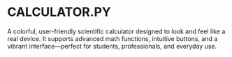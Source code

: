 # CALCULATOR.PY
A colorful, user-friendly scientific calculator designed to look and feel like a real device. It supports advanced math functions, intuitive buttons, and a vibrant interface—perfect for students, professionals, and everyday use.
